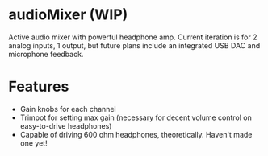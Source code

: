 # audioMixer (WIP)
Active audio mixer with powerful headphone amp. Current iteration is for 2 analog inputs, 1 output, but future plans include an integrated USB DAC and microphone feedback.

# Features
- Gain knobs for each channel
- Trimpot for setting max gain (necessary for decent volume control on easy-to-drive headphones)
- Capable of driving 600 ohm headphones, theoretically. Haven't made one yet!

